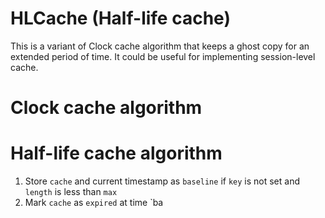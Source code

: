 # HLCache (Half-life cache)
This is a variant of Clock cache algorithm that keeps a ghost copy for an extended period of time. It could be useful for implementing session-level cache.

# Clock cache algorithm

# Half-life cache algorithm
1. Store `cache` and  current timestamp as `baseline` if `key` is not set and `length` is less than `max`
2. Mark `cache` as `expired` at time `ba
